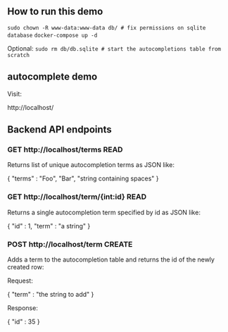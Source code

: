 ## How to run this demo
`sudo chown -R www-data:www-data db/ # fix permissions on sqlite database`
`docker-compose up -d`

Optional:
`sudo rm db/db.sqlite # start the autocompletions table from scratch`
## autocomplete demo

Visit:

http://localhost/

## Backend API endpoints

### GET http://localhost/terms  READ

Returns list of unique autocompletion terms as JSON like:

{ "terms" : "Foo", "Bar", "string containing spaces" }

### GET http://localhost/term/{int:id} READ

Returns a single autocompletion term specified by id as JSON like:

{ "id" : 1,
  "term" : "a string"
}

### POST http://localhost/term CREATE

Adds a term to the autocompletion table and returns the id of the newly created row:

Request:

{ "term" : "the string to add" }

Response:

{ "id" : 35 }
